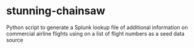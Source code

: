 # stunning-chainsaw
Python script to generate a Splunk lookup file of additional information on commercial airline flights using on a list of flight numbers as a seed data source
